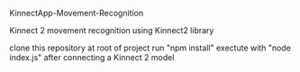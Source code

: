 KinnectApp-Movement-Recognition

Kinnect 2 movement recognition using Kinnect2 library

clone this repository
at root of project run "npm install"
exectute with "node index.js" after connecting a Kinnect 2 model